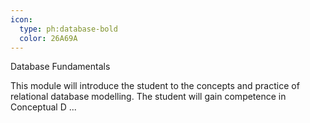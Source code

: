 ```yaml
---
icon:
  type: ph:database-bold
  color: 26A69A
---
```

Database Fundamentals

This module will introduce the student to the concepts and practice of relational database modelling. The student will gain competence in Conceptual D ... 
